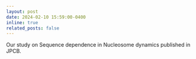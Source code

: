 ```yaml
---
layout: post
date: 2024-02-10 15:59:00-0400
inline: true
related_posts: false
---
```


Our study on Sequence dependence in Nucleosome dynamics published in JPCB.

